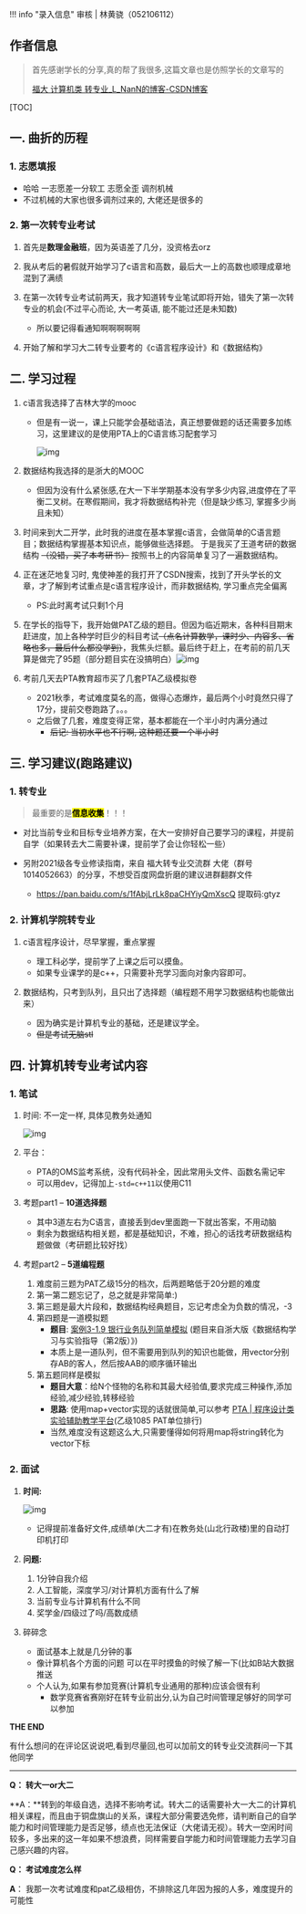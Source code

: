 !!! info "录入信息"
    审核 | 林黄骁（052106112）
## 作者信息
> 首先感谢学长的分享,真的帮了我很多,这篇文章也是仿照学长的文章写的
>
> [福大 计算机类 转专业_L_NanN的博客-CSDN博客](https://blog.csdn.net/L_NanN/article/details/112383457)

[TOC]

## 一. 曲折的历程

### 1. 志愿填报

- 哈哈 一志愿差一分软工 志愿全歪 调剂机械
- 不过机械的大家也很多调剂过来的, 大佬还是很多的

### 2. 第一次转专业考试

1. 首先是**数理金融班**，因为英语差了几分，没资格去orz
2. 我从考后的暑假就开始学习了c语言和高数，最后大一上的高数也顺理成章地混到了满绩
3. 在第一次转专业考试前两天，我才知道转专业笔试即将开始，错失了第一次转专业的机会(不过平心而论, 大一考英语, 能不能过还是未知数)
   - 所以要记得看通知啊啊啊啊啊

4. 开始了解和学习大二转专业要考的《c语言程序设计》和《数据结构》

## 二. 学习过程

1. c语言我选择了吉林大学的mooc

   - 但是有一说一，课上只能学会基础语法，真正想要做题的话还需要多加练习，这里建议的是使用PTA上的C语言练习配套学习

     ![img](https://img.w2fzu.com/fzu-run/change-major/cs/230316-4/1.png)

2. 数据结构我选择的是浙大的MOOC
   - 但因为没有什么紧张感,在大一下半学期基本没有学多少内容,进度停在了平衡二叉树。在寒假期间，我才将数据结构补完（但是缺少练习, 掌握多少尚且未知）

3. 时间来到大二开学，此时我的进度在基本掌握c语言，会做简单的C语言题目；数据结构掌握基本知识点，能够做些选择题。
   于是我买了王道考研的数据结构 ~~（没错，买了本考研书）~~ 按照书上的内容简单复习了一遍数据结构。

4. 正在迷茫地复习时, 鬼使神差的我打开了CSDN搜索，找到了开头学长的文章，才了解到考试重点是c语言程序设计，而非数据结构, 学习重点完全偏离
   - PS:此时离考试只剩1个月

5. 在学长的指导下，我开始做PAT乙级的题目。但因为临近期末，各种科目期末赶进度，加上各种学时巨少的科目考试~~（点名计算数学，课时少、内容多、省略也多，最后什么都没学到）~~，我焦头烂额。最后终于赶上，在考前的前几天算是做完了95题（部分题目实在没搞明白）![img](https://img-blog.csdnimg.cn/5ca79df0463b4422846cef265be0f02f.png?x-oss-process=image/watermark,type_d3F5LXplbmhlaQ,shadow_50,text_Q1NETiBA6aOO5YWu5r2H5r2H,size_20,color_FFFFFF,t_70,g_se,x_16)

6. 考前几天去PTA教育超市买了几套PTA乙级模拟卷
   - 2021秋季，考试难度莫名的高，做得心态爆炸，最后两个小时竟然只得了17分，提前交卷跑路了。。。
   - 之后做了几套，难度变得正常，基本都能在一个半小时内满分通过
     - ~~后记: 当初水平也不行啊, 这种题还要一个半小时~~


## 三. 学习建议(跑路建议)

### 1. 转专业

> 最重要的是<mark>**信息收集**</mark>！！！

- 对比当前专业和目标专业培养方案，在大一安排好自己要学习的课程，并提前自学（如果转去大二需要补课，提前学了会让你轻松一些）

- 另附2021级各专业修读指南，来自 福大转专业交流群 大佬（群号1014052663）的分享，不想受百度网盘折磨的建议进群翻群文件
  - https://pan.baidu.com/s/1fAbjLrLk8paCHYiyQmXscQ 提取码:gtyz

### 2. 计算机学院转专业

1. c语言程序设计，尽早掌握，重点掌握
   - 理工科必学，提前学了上课之后可以摸鱼。
   - 如果专业课学的是c++，只需要补充学习面向对象内容即可。

2. 数据结构，只考到队列，且只出了选择题（编程题不用学习数据结构也能做出来）
   - 因为确实是计算机专业的基础，还是建议学全。
   - ~~但是考试无脑stl~~



## 四. 计算机转专业考试内容

### 1. 笔试

1. 时间: 不一定一样, 具体见教务处通知

   ![img](https://img.w2fzu.com/fzu-run/change-major/cs/230316-4/2.png)

2. 平台：
   - PTA的OMS监考系统，没有代码补全，因此常用头文件、函数名需记牢
   - 可以用dev，记得加上`-std=c++11`以使用C11

3. 考题part1 – **10道选择题**
   - 其中3道左右为C语言，直接丢到dev里面跑一下就出答案，不用动脑
   - 剩余为数据结构相关题，都是基础知识，不难，担心的话找考研数据结构题做做（考研题比较好找）

4. 考题part2 – **5道编程题**
   1. 难度前三题为PAT乙级15分的档次，后两题略低于20分题的难度
   2. 第一第二题忘记了，总之就是非常简单:)
   3. 第三题是最大片段和，数据结构经典题目，忘记考虑全为负数的情况，-3
   4. 第四题是一道模拟题
      - **题目**: [案例3-1.9 银行业务队列简单模拟](https://pintia.cn/problem-sets/988034414048743424/problems/988037741029126144) (题目来自浙大版《数据结构学习与实验指导（第2版）》)
      - 本质上是一道队列，但不需要用到队列的知识也能做，用vector分别存AB的客人，然后按AAB的顺序循环输出
   5. 第五题同样是模拟
      - **题目大意**：给N个怪物的名称和其最大经验值,要求完成三种操作,添加经验,减少经验,转移经验
      - **思路**:
        使用map+vector实现的话就很简单,可以参考 [PTA | 程序设计类实验辅助教学平台](https://pintia.cn/problem-sets/994805260223102976/problems/994805260353126400)(乙级1085 PAT单位排行)
      - 当然,难度没有这题这么大,只需要懂得如何将用map将string转化为vector下标

### 2. 面试

1. **时间:**

   ![img](https://img.w2fzu.com/fzu-run/change-major/cs/230316-4/3.png)

   - 记得提前准备好文件,成绩单(大二才有)在教务处(山北行政楼)里的自动打印机打印

2. **问题:**
   1. 1分钟自我介绍 
   2. 人工智能，深度学习/对计算机方面有什么了解
   3. 当前专业与计算机有什么不同
   4. 奖学金/四级过了吗/高数成绩

3. 碎碎念
   - 面试基本上就是几分钟的事
   - 像计算机各个方面的问题 可以在平时摸鱼的时候了解一下(比如B站大数据推送
   - 个人认为,如果有参加竞赛(计算机专业通用的那种)应该会很有利
     - 数学竞赛省赛刚好在转专业前出分,认为自己时间管理足够好的同学可以参加

**THE END**

有什么想问的在评论区说说吧,看到尽量回,也可以加前文的转专业交流群问一下其他同学

------


**Q： 转大一or大二**

**A：**转到的年级自选，选择不影响考试。转大二的话需要补大一大二的计算机相关课程，而且由于铜盘旗山的关系，课程大部分需要选免修，请判断自己的自学能力和时间管理能力是否足够，绩点也无法保证（大佬请无视）。转大一空闲时间较多，多出来的这一年如果不想浪费，同样需要自学能力和时间管理能力去学习自己感兴趣的内容。

**Q： 考试难度怎么样**

**A**： 我那一次考试难度和pat乙级相仿，不排除这几年因为报的人多，难度提升的可能性
